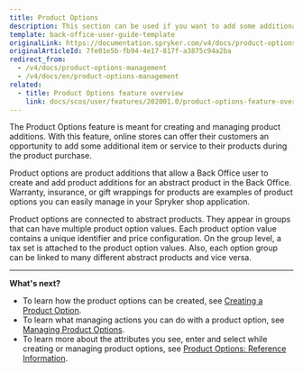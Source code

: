 ```yaml
---
title: Product Options
description: This section can be used if you want to add some additional services to your product- gift wrappings, insurance, etc.
template: back-office-user-guide-template
originalLink: https://documentation.spryker.com/v4/docs/product-options-management
originalArticleId: 7fe01e5b-fb94-4e17-817f-a3875c94a2ba
redirect_from:
  - /v4/docs/product-options-management
  - /v4/docs/en/product-options-management
related:
  - title: Product Options feature overview
    link: docs/scos/user/features/202001.0/product-options-feature-overview.html
---
```


The Product Options feature is meant for creating and managing product additions. With this feature, online stores can offer their customers an opportunity to add some additional item or service to their products during the product purchase.

Product options are product additions that allow a Back Office user to create and add product additions for an abstract product in the Back Office. Warranty, insurance, or gift wrappings for products are examples of product options you can easily manage in your Spryker shop application.

Product options are connected to abstract products. They appear in groups that can have multiple product option values. Each product option value contains a unique identifier and price configuration. On the group level, a tax set is attached to the product option values. Also, each option group can be linked to many different abstract products and vice versa.
*** 
**What's next?**

* To learn how the product options can be created, see [Creating a Product Option](/docs/scos/user/back-office-user-guides/{{page.version}}/catalog/product-options/creating-product-options.html).
* To learn what managing actions you can do with a product option, see  [Managing Product Options](/docs/scos/user/back-office-user-guides/{{page.version}}/catalog/product-options/managing-product-options.html).
* To learn more about the attributes you see, enter and select while creating or managing product options, see [Product Options: Reference Information](/docs/scos/user/back-office-user-guides/{{page.version}}/catalog/product-options/references/product-options-reference-information.html).

